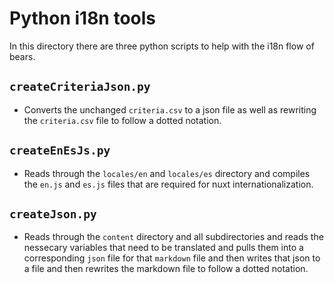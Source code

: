 # Python i18n tools  

In this directory there are three python scripts to help with the i18n flow of bears.  

## `createCriteriaJson.py`
- Converts the unchanged `criteria.csv` to a json file as well as rewriting the `criteria.csv` file to follow a dotted notation.  

## `createEnEsJs.py` 
- Reads through the `locales/en` and `locales/es` directory and compiles the `en.js` and `es.js` files that are required for nuxt internationalization. 

## `createJson.py`  
-  Reads through the `content` directory and all subdirectories and reads the nessecary variables that need to be translated and pulls them into a corresponding `json` file for that `markdown` file and then writes that json to a file and then rewrites the markdown file to follow a dotted notation.